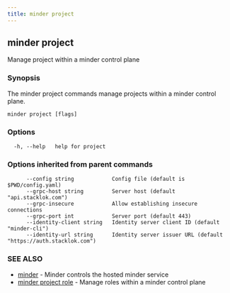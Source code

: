 ```yaml
---
title: minder project
---
```

## minder project

Manage project within a minder control plane

### Synopsis

The minder project commands manage projects within a minder control plane.

```
minder project [flags]
```

### Options

```
  -h, --help   help for project
```

### Options inherited from parent commands

```
      --config string            Config file (default is $PWD/config.yaml)
      --grpc-host string         Server host (default "api.stacklok.com")
      --grpc-insecure            Allow establishing insecure connections
      --grpc-port int            Server port (default 443)
      --identity-client string   Identity server client ID (default "minder-cli")
      --identity-url string      Identity server issuer URL (default "https://auth.stacklok.com")
```

### SEE ALSO

* [minder](minder.md)	 - Minder controls the hosted minder service
* [minder project role](minder_project_role.md)	 - Manage roles within a minder control plane


